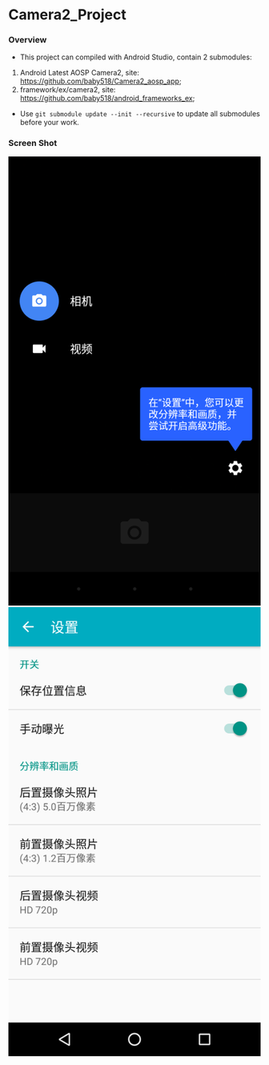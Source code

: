 # Camera2_Project

### Overview
- This project can compiled with Android Studio, contain 2 submodules:
 1. Android Latest AOSP Camera2, site: https://github.com/baby518/Camera2_aosp_app;
 2. framework/ex/camera2, site: https://github.com/baby518/android_frameworks_ex;

- Use `git submodule update --init --recursive` to update all submodules before your work.


### Screen Shot
![](screenshot/1.png)
![](screenshot/2.png)